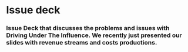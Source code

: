 # Issue deck
### Issue Deck that discusses the problems and issues with Driving Under The Influence. We recently just presented our slides with revenue streams and costs productions.
